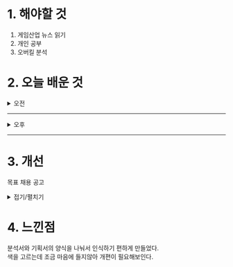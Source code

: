 
# 1. 해야할 것

1. 게임산업 뉴스 읽기 
2. 개인 공부  
3. 오버킬 분석



# 2. 오늘 배운 것

<details>
<summary>오전</summary>

## 오늘의 뉴스
### [기사: 대한민국의 산나비](https://www.inven.co.kr/webzine/news/?news=302178)
![image](https://github.com/user-attachments/assets/6db930d6-8663-416e-ac86-43f004c3c158)
```
스토리가 얼마나 강력한 힘을 가지는지 알려준 게임
플랫포머 게임 특유의 재미도 있지만
이 게임은 그 모든 컨텐츠와 시스템이 스토리에 집중할 수 있게 도와준다.
이런 기획의 힘은 플레이어의 경험을 잘 설계하는게 아닐까?
```
</details>

****

<details>
<summary>오후</summary>

## 프로젝트 오버킬 레벨 분석서 양식 완성
![image](https://github.com/user-attachments/assets/4efdff63-7ea9-45b8-b206-bdd96ef109cf)

![image](https://github.com/user-attachments/assets/d3f1c3a5-ac25-4e5e-8357-cb3074d9f64e)

</details>

****


# 3. 개선
목표 채용 공고

<details>
<summary>접기/펼치기</summary>

![image](https://github.com/user-attachments/assets/20a1b919-21ee-4627-be48-4455dd8cccb3)

## 레벨 구상
[유튜브: 오버킬 시나리오 시연](https://www.youtube.com/watch?v=r1ylKBzTy9g)

[유튜브: 오버킬 정예 시연](https://www.youtube.com/watch?v=33MR3MifGbU)

[유튜브: 오버킬 플레이영상 30분](https://www.youtube.com/watch?v=X-tC_AWtGh0)

[나무위키: 오버킬](https://namu.wiki/w/%ED%94%84%EB%A1%9C%EC%A0%9D%ED%8A%B8%20%EC%98%A4%EB%B2%84%ED%82%AC)

[채용공고: 오버킬 레벨디자인](https://career.nexon.com/user/recruit/member/postDetail?joinCorp=NO&reNo=20250006&currentPage=0)


</details>



# 4. 느낀점
분석서와 기획서의 양식을 나눠서 인식하기 편하게 만들었다.\
색을 고르는데 조금 마음에 들지않아 개편이 필요해보인다.
